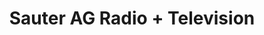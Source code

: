 ---
title: "Sauter AG Radio + Television"
url: /schaffhausen/sauter-ag-radio-television/
shop: Elektronik
---